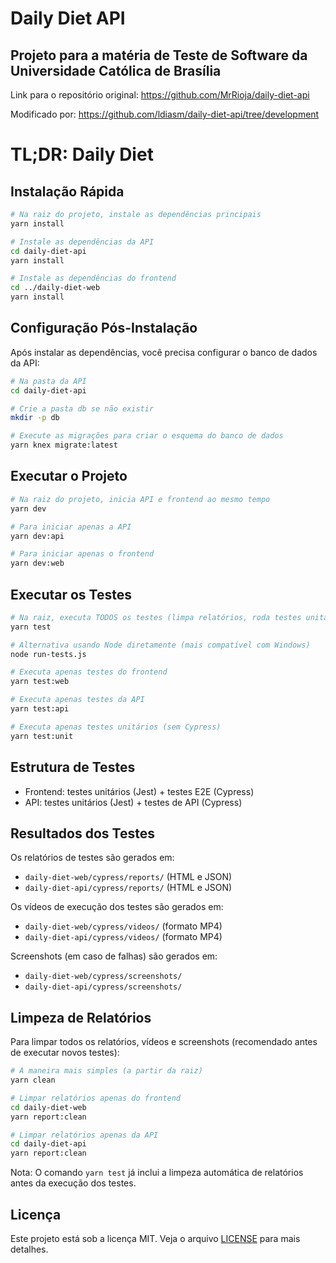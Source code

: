 # Daily Diet API

## Projeto para a matéria de Teste de Software da Universidade Católica de Brasília

Link para o repositório original: https://github.com/MrRioja/daily-diet-api

Modificado por: https://github.com/ldiasm/daily-diet-api/tree/development

# TL;DR: Daily Diet

## Instalação Rápida

```bash
# Na raiz do projeto, instale as dependências principais
yarn install

# Instale as dependências da API
cd daily-diet-api
yarn install

# Instale as dependências do frontend
cd ../daily-diet-web
yarn install
```

## Configuração Pós-Instalação

Após instalar as dependências, você precisa configurar o banco de dados da API:

```bash
# Na pasta da API
cd daily-diet-api

# Crie a pasta db se não existir
mkdir -p db

# Execute as migrações para criar o esquema do banco de dados
yarn knex migrate:latest
```

## Executar o Projeto

```bash
# Na raiz do projeto, inicia API e frontend ao mesmo tempo
yarn dev

# Para iniciar apenas a API
yarn dev:api

# Para iniciar apenas o frontend
yarn dev:web
```

## Executar os Testes

```bash
# Na raiz, executa TODOS os testes (limpa relatórios, roda testes unitários e E2E)
yarn test

# Alternativa usando Node diretamente (mais compatível com Windows)
node run-tests.js

# Executa apenas testes do frontend
yarn test:web

# Executa apenas testes da API
yarn test:api

# Executa apenas testes unitários (sem Cypress)
yarn test:unit
```

## Estrutura de Testes

- Frontend: testes unitários (Jest) + testes E2E (Cypress)
- API: testes unitários (Jest) + testes de API (Cypress)

## Resultados dos Testes

Os relatórios de testes são gerados em:
- `daily-diet-web/cypress/reports/` (HTML e JSON)
- `daily-diet-api/cypress/reports/` (HTML e JSON)

Os vídeos de execução dos testes são gerados em:
- `daily-diet-web/cypress/videos/` (formato MP4)
- `daily-diet-api/cypress/videos/` (formato MP4)

Screenshots (em caso de falhas) são gerados em:
- `daily-diet-web/cypress/screenshots/`
- `daily-diet-api/cypress/screenshots/`

## Limpeza de Relatórios

Para limpar todos os relatórios, vídeos e screenshots (recomendado antes de executar novos testes):

```bash
# A maneira mais simples (a partir da raiz)
yarn clean

# Limpar relatórios apenas do frontend
cd daily-diet-web
yarn report:clean

# Limpar relatórios apenas da API
cd daily-diet-api
yarn report:clean
```

Nota: O comando `yarn test` já inclui a limpeza automática de relatórios antes da execução dos testes.


## Licença

Este projeto está sob a licença MIT. Veja o arquivo [LICENSE](LICENSE) para mais detalhes.
